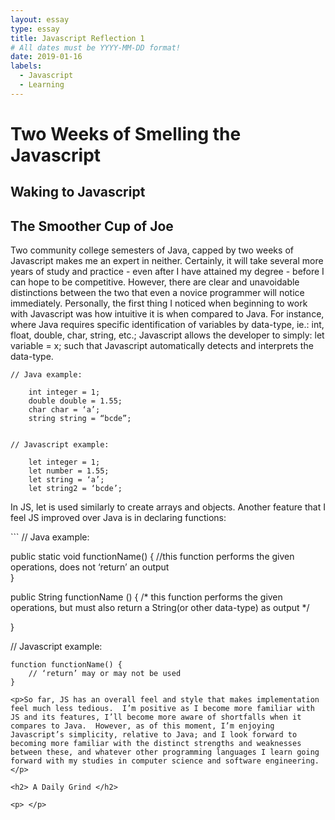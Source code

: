 ```yaml
---
layout: essay
type: essay
title: Javascript Reflection 1
# All dates must be YYYY-MM-DD format!
date: 2019-01-16
labels:
  - Javascript
  - Learning
---
```

<h1> Two Weeks of Smelling the Javascript </h1>

<h2> Waking to Javascript </h2>
 
<p> </p>
 
<h2> The Smoother Cup of Joe </h2>

<p> Two community college semesters of Java, capped by two weeks of Javascript makes me an expert in neither.  Certainly, it will take several more years of study and practice - even after I have attained my degree - before I can hope to be competitive.  However, there are clear and unavoidable distinctions between the two that even a novice programmer will notice immediately.  Personally, the first thing I noticed when beginning to work with Javascript was how intuitive it is when compared to Java.  For instance, where Java requires specific identification of variables by data-type, ie.: int, float, double, char, string, etc.; Javascript allows the developer to simply: let variable = x; such that Javascript automatically detects and interprets the data-type. </p>

```
// Java example:

	int integer = 1;
	double double = 1.55;
	char char = ‘a’;
	string string = “bcde”;


// Javascript example:

	let integer = 1;
	let number = 1.55;
	let string = ‘a’;
	let string2 = ‘bcde’;
```
<p>In JS, let is used similarly to create arrays and objects.  Another feature that I feel JS improved over Java is in declaring functions: </p>
```
// Java example:

public static void functionName() {
//this function performs the given operations, does not ‘return’ an output	
} 

public String functionName () {
	/* this function performs the given operations, but must 
    also return a String(or other data-type) as output 
*/
	
}	

// Javascript example:

	function functionName() {
		// ‘return’ may or may not be used
	}
```
<p>So far, JS has an overall feel and style that makes implementation feel much less tedious.  I’m positive as I become more familiar with JS and its features, I’ll become more aware of shortfalls when it compares to Java.  However, as of this moment, I’m enjoying Javascript’s simplicity, relative to Java; and I look forward to becoming more familiar with the distinct strengths and weaknesses between these, and whatever other programming languages I learn going forward with my studies in computer science and software engineering. </p>

<h2> A Daily Grind </h2>

<p> </p>
